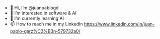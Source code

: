 - 👋 Hi, I’m @juanpablogd
- 👀 I’m interested in software & AI
- 🌱 I’m currently learning AI
- 📫 How to reach me in my LinkedIn https://www.linkedin.com/in/juan-pablo-garz%C3%B3n-579732a0/

<!---
juanpablogd/juanpablogd is a ✨ special ✨ repository because its `README.md` (this file) appears on your GitHub profile.
You can click the Preview link to take a look at your changes.
--->

